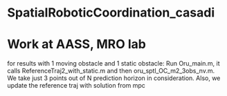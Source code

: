 
# SpatialRoboticCoordination_casadi
Work at AASS, MRO lab 
=======

for results with 1 moving obstacle and 1 static obstacle: Run Oru_main.m, it calls ReferenceTraj2_with_static.m and then oru_sptl_OC_m2_3obs_nv.m. We take just 3 points out of N prediction horizon in consideration. Also, we update the reference traj with solution from mpc
